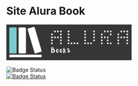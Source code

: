 <h1 aling="center">Site Alura Book</h1>

![Logo do site Alura Books](./AluraBooks.png)

![Badge Status](http://img.shields.io/static/v1?label=STATUS&message=Finalizado&color=red&style=for-the-badge)<br>
<a href="https://allanr1991.github.io/alura-books/">![Badge Status](http://img.shields.io/static/v1?label=WEB%20Site&message=https://allanr1991.github.io/alura-books/&color=green&style=for-the-badge)</a>

